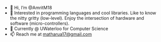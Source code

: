 - 👋 Hi, I’m @AmritM18
- 👀 Interested in programming languages and cool libraries. Like to know the nitty gritty (low-level). Enjoy the intersection of hardware and software (micro-controllers). 
- 🌱 Currently @ UWaterloo for Computer Science  
- 📫 Reach me at matharua17@gmail.com

<!---
AmritM18/AmritM18 is a ✨ special ✨ repository because its `README.md` (this file) appears on your GitHub profile.
You can click the Preview link to take a look at your changes.
--->
